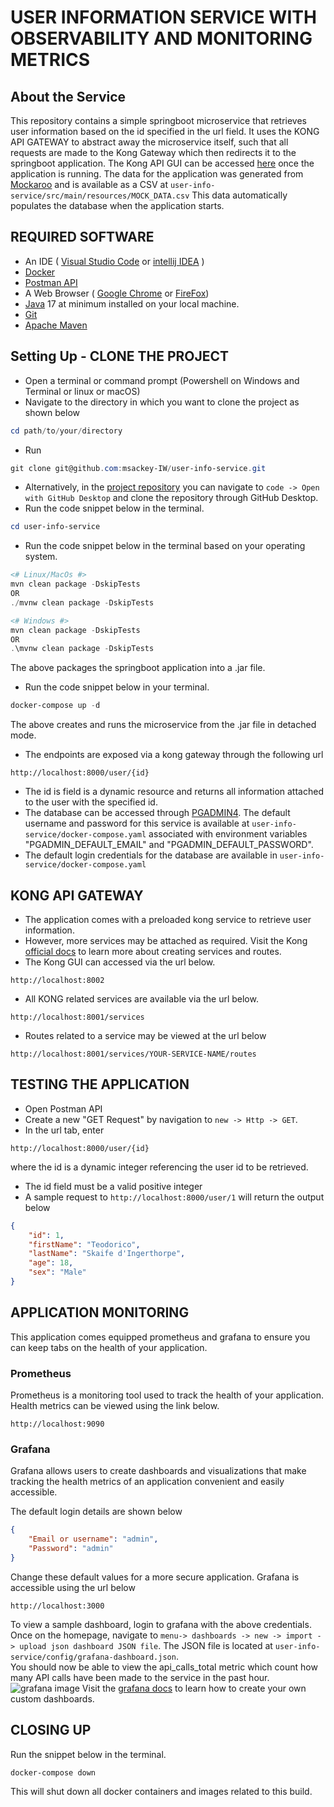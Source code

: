 # USER INFORMATION SERVICE WITH OBSERVABILITY AND MONITORING METRICS
## About the Service
This repository contains a simple springboot microservice that retrieves user 
information based on the id specified in the url field. 
It uses the KONG API GATEWAY to abstract away the microservice itself, 
such that all requests are made to
the Kong Gateway which then redirects it to the springboot application.
The Kong API GUI can be accessed [here](http://localhost:8002) once the application is running.
The data for the application was generated from [Mockaroo](https://www.mockaroo.com/) and is available as a CSV at `user-info-service/src/main/resources/MOCK_DATA.csv`
This data automatically populates the database when the application starts.

## REQUIRED SOFTWARE
- An IDE ( [Visual Studio Code](https://code.visualstudio.com/download) or [intellij IDEA](https://www.jetbrains.com/idea/download/?source=google&medium=cpc&campaign=APAC_en_AU_IDEA_Branded&term=intellij+idea&content=602143185772&gclid=EAIaIQobChMI-f3uuYnegwMVwqRmAh0_ewXKEAAYASABEgImY_D_BwE&section=windows) )
- [Docker](https://www.docker.com/products/docker-desktop/)
- [Postman API](https://www.postman.com/downloads/)
- A Web Browser ( [Google Chrome](https://www.google.com/chrome/) or [FireFox](https://www.mozilla.org/en-US/firefox/new/))
- [Java](https://www.oracle.com/java/technologies/downloads/) 17 at minimum installed on your local machine.
- [Git](https://www.git-scm.com/downloads)
- [Apache Maven](https://maven.apache.org/)

## Setting Up - CLONE THE PROJECT
- Open a terminal or command prompt (Powershell on Windows and Terminal or linux or macOS)
- Navigate to the directory in which you want to clone the project as shown below
```powershell
cd path/to/your/directory
```
- Run 
```powershell
git clone git@github.com:msackey-IW/user-info-service.git
```
- Alternatively, in the [project repository](https://github.com/msackey-IW/user-info-service) you can navigate to `code -> Open with GitHub Desktop` and clone the repository through GitHub Desktop.
- Run the code snippet below in the terminal.
```powershell
cd user-info-service
```
- Run the code snippet below in the terminal based on your operating system.
```powershell
<# Linux/MacOs #>
mvn clean package -DskipTests
OR
./mvnw clean package -DskipTests

<# Windows #>
mvn clean package -DskipTests
OR
.\mvnw clean package -DskipTests 

```
The above packages the springboot application into a .jar file.

- Run the code snippet below in your terminal.
```powershell
docker-compose up -d
```
The above creates and runs the microservice from the .jar file in detached mode.
- The endpoints are exposed via a kong gateway through the following url 
```curl
http://localhost:8000/user/{id}
```
- The id is field is a dynamic resource and returns all information attached to the user with the specified id.
- The database can be accessed through [PGADMIN4](http://localhost:5050). The default username and password for this service is available at `user-info-service/docker-compose.yaml` associated with environment variables "PGADMIN_DEFAULT_EMAIL" and "PGADMIN_DEFAULT_PASSWORD".
- The default login credentials for the database are available in `user-info-service/docker-compose.yaml`

## KONG API GATEWAY
- The application comes with a preloaded kong service to retrieve user information. 
- However, more services may be attached as required. Visit the Kong [official docs](https://docs.konghq.com/gateway/latest/get-started/services-and-routes/) to learn more about creating services and routes.
- The Kong GUI can accessed via the url below.
```curl
http://localhost:8002
```
- All KONG related services are available via the url below.
 ```curl
 http://localhost:8001/services
 ```
- Routes related to a service may be viewed at the url below
```curl
http://localhost:8001/services/YOUR-SERVICE-NAME/routes
```
## TESTING THE APPLICATION
- Open Postman API
- Create a new "GET Request" by navigation to `new -> Http -> GET`.
- In the url tab, enter 
```curl
http://localhost:8000/user/{id}
``` 
where the id is a dynamic integer referencing the user id to be retrieved.
- The id field must be a valid positive integer
- A sample request to `http://localhost:8000/user/1` will return the output below
```json
{
    "id": 1,
    "firstName": "Teodorico",
    "lastName": "Skaife d'Ingerthorpe",
    "age": 18,
    "sex": "Male"
}
```

## APPLICATION MONITORING
This application comes equipped prometheus and grafana to ensure you can keep tabs on the health of your application. 

### Prometheus
Prometheus is a monitoring tool used to track the health of your application.
Health metrics can be viewed using the link below.
```curl
http://localhost:9090
```

### Grafana
Grafana allows users to create dashboards and visualizations that make tracking the health metrics of an application convenient and easily accessible.

The default login details are shown below
```json
{
    "Email or username": "admin",
    "Password": "admin"
}
```
Change these default values for a more secure application.
Grafana is accessible using the url below
```curl
http://localhost:3000
```
To view a sample dashboard, login to grafana with the above credentials.
<br/>Once on the homepage, navigate to `menu-> dashboards -> new -> import -> upload json dashboard JSON file`.
The JSON file is located at `user-info-service/config/grafana-dashboard.json`. <br/>
You should now be able to view the api_calls_total metric which count how many API calls have been made to the service in the past hour. <br/>
![grafana image](https://github.com/msackey-IW/user-info-service-observability/blob/main/assets/grafana-dashboard.jpg)
Visit the [grafana docs](https://grafana.com/docs/grafana/latest/getting-started/build-first-dashboard/) to learn how to create your own custom dashboards.

## CLOSING UP
Run the snippet below in the terminal.
```powershell
docker-compose down
```

This will shut down all docker containers and images related to this build.
